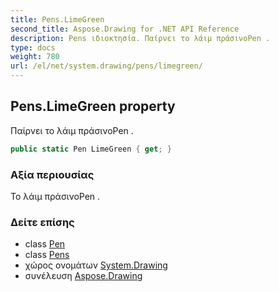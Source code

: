 ```yaml
---
title: Pens.LimeGreen
second_title: Aspose.Drawing for .NET API Reference
description: Pens ιδιοκτησία. Παίρνει το λάιμ πράσινοPen .
type: docs
weight: 780
url: /el/net/system.drawing/pens/limegreen/
---
```

## Pens.LimeGreen property

Παίρνει το λάιμ πράσινοPen .

```csharp
public static Pen LimeGreen { get; }
```

### Αξία περιουσίας

Το λάιμ πράσινοPen .

### Δείτε επίσης

* class [Pen](../../pen/)
* class [Pens](../)
* χώρος ονομάτων [System.Drawing](../../pens/)
* συνέλευση [Aspose.Drawing](../../../)


